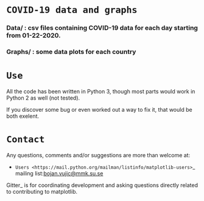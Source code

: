 # `COVID-19 data and graphs`

### Data/   : csv files containing COVID-19 data for each day starting from 01-22-2020.
### Graphs/ : some data plots for each country





`Use`
==========
All the code has been written in Python 3, though most parts would work in Python 2 as well (not tested).

If you discover some bug or even worked out a way to fix it, that would be both exelent.

`Contact`
=======

Any questions, comments and/or suggestions are more than welcome at:

* `Users <https://mail.python.org/mailman/listinfo/matplotlib-users>`_ mailing list:bojan.vujic@mmk.su.se


Gitter_ is for coordinating development and asking questions directly related
to contributing to matplotlib.

